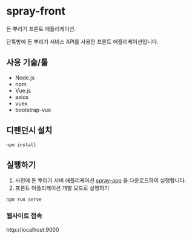 # spray-front
돈 뿌리기 프론트 애플리케이션.

단톡방에 돈 뿌리기 서비스 API를 사용한 프론트 애플리케이션입니다.

## 사용 기술/툴
- Node.js
- npm
- Vue.js
- axios
- vuex
- bootstrap-vue
  
## 디펜던시 설치
```
npm install
```

## 실행하기

1. 사전에 돈 뿌리기 서버 애플리케이션 [spray-app](https://github.com/kokozzang/spray-app) 을 다운로드하여 실행합니다. 
2. 프론트 어플리케이션 개발 모드로 실행하기
```
npm run serve
```

### 웹사이트 접속
http://localhost:9000


<!-- ### Compiles and minifies for production
```
npm run build
```

### Lints and fixes files
```
npm run lint
``` -->
